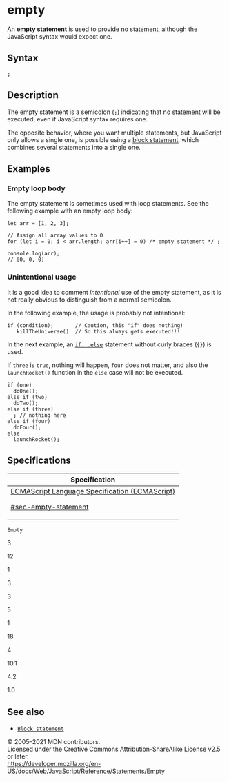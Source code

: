 # empty

An **empty statement** is used to provide no statement, although the JavaScript syntax would expect one.

## Syntax

    ;

## Description

The empty statement is a semicolon (`;`) indicating that no statement will be executed, even if JavaScript syntax requires one.

The opposite behavior, where you want multiple statements, but JavaScript only allows a single one, is possible using a [block statement](block), which combines several statements into a single one.

## Examples

### Empty loop body

The empty statement is sometimes used with loop statements. See the following example with an empty loop body:

    let arr = [1, 2, 3];

    // Assign all array values to 0
    for (let i = 0; i < arr.length; arr[i++] = 0) /* empty statement */ ;

    console.log(arr);
    // [0, 0, 0]

### Unintentional usage

It is a good idea to comment _intentional_ use of the empty statement, as it is not really obvious to distinguish from a normal semicolon.

In the following example, the usage is probably not intentional:

    if (condition);       // Caution, this "if" does nothing!
       killTheUniverse()  // So this always gets executed!!!

In the next example, an [`if...else`](if...else) statement without curly braces (`{}`) is used.

If `three` is `true`, nothing will happen, `four` does not matter, and also the `launchRocket()` function in the `else` case will not be executed.

    if (one)
      doOne();
    else if (two)
      doTwo();
    else if (three)
      ; // nothing here
    else if (four)
      doFour();
    else
      launchRocket();

## Specifications

<table><thead><tr class="header"><th>Specification</th></tr></thead><tbody><tr class="odd"><td><a href="https://tc39.es/ecma262/#sec-empty-statement">ECMAScript Language Specification (ECMAScript) 
<br/>

<span class="small">#sec-empty-statement</span></a></td></tr></tbody></table>

`Empty`

3

12

1

3

3

5

1

18

4

10.1

4.2

1.0

## See also

-   [`Block statement`](block)

© 2005–2021 MDN contributors.  
Licensed under the Creative Commons Attribution-ShareAlike License v2.5 or later.  
<a href="https://developer.mozilla.org/en-US/docs/Web/JavaScript/Reference/Statements/Empty" class="_attribution-link">https://developer.mozilla.org/en-US/docs/Web/JavaScript/Reference/Statements/Empty</a>
